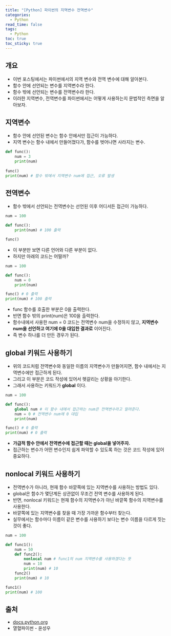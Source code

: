 ```yaml
---
title: "[Python] 파이썬의 지역변수 전역변수"
categories:
  - Python
read_time: false
tags:
  - Python
toc: true
toc_sticky: true
---
```

## 개요
* 이번 포스팅에서는 파이썬에서의 지역 변수와 전역 변수에 대해 알아본다.
* 함수 안에 선언되는 변수를 지역변수라 한다.
* 함수 밖에 선언되는 변수를 전역변수라 한다.
* 이러한 지역변수, 전역변수를 파이썬에서는 어떻게 사용하는지 문법적인 측면을 알아보자.

## 지역변수
* 함수 안에 선언된 변수는 함수 안에서만 접근이 가능하다.
* 지역 변수는 함수 내에서 만들어졌다가, 함수를 벗어나면 사라지는 변수.

```python
def func():
    num = 3
    print(num)
    
func()
print(num) # 함수 밖에서 지역변수 num에 접근, 오류 발생
```

## 전역변수
* 함수 밖에서 선언되는 전역변수는 선언된 이후 어디서든 접근이 가능하다.

```python
num = 100

def func():
    print(num) # 100 출력

func()
```

* 이 부분만 보면 다른 언어와 다른 부분이 없다.
* 하지만 아래의 코드는 어떨까?

```python
num = 100

def func():
    num = 0
    print(num)

func() # 0 출력
print(num) # 100 출력
```

* func 함수를 호출한 부분은 0을 출력한다.
* 반면 함수 밖의 print(num)은 100을 출력한다.
* 함수내에서 사용한 num = 0 코드는 전역변수 num을 수정하지 않고, __지역변수 num을 선언하고 여기에 0을 대입한 결과로__ 이어진다.
* 즉 변수 하나를 더 만든 경우가 된다.

## global 키워드 사용하기
* 위의 코드처럼 전역변수와 동일한 이름의 지역변수가 만들어지면, 함수 내에서는 지역변수에만 접근하게 된다.
* 그리고 이 부분은 코드 작성에 있어서 헷갈리는 상황을 야기한다.
* 그래서 사용하는 키워드가 __global__ 이다.

```python
num = 100

def func():
    global num # 이 함수 내에서 접근하는 num은 전역변수라고 알려준다.
    num = 0 # 전역변수 num에 0 대입
    print(num)

func() # 0 출력
print(num) # 0 출력
```

* __가급적 함수 안에서 전역변수에 접근할 때는 global을 넣어주자.__
* 접근하는 변수가 어떤 변수인지 쉽게 파악할 수 있도록 하는 것은 코드 작성에 있어 중요하다.

## nonlocal 키워드 사용하기
* 전역변수가 아니라, 현재 함수 바깥쪽에 있는 지역변수를 사용하는 방법도 있다.
* global은 함수가 몇단계든 상관없이 무조건 전역 변수를 사용하게 된다.
* 반면, nonlocal 키워드는 현재 함수의 지역변수가 아닌 바깥쪽 함수의 지역변수를 사용한다.
* 바깥쪽에 있는 지역변수를 찾을 때 가장 가까운 함수부터 찾는다.
* 실무에서는 함수마다 이름이 같은 변수를 사용하기 보다는 변수 이름을 다르게 짓는 것이 좋다.

```python
num = 100

def func1():
    num = 50
    def func2():
        nonlocal num # func1의 num 지역변수를 사용하겠다는 뜻
        num = 10
        print(num) # 10
    func2()
    print(num) # 10

func1()
print(num) # 100
```

## 출처
* [docs.python.org](https://docs.python.org/3/reference/index.html)
* 열혈파이썬 - 윤성우

